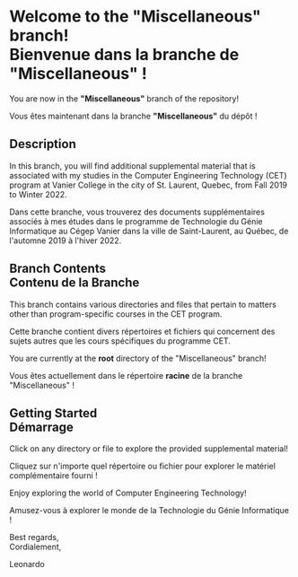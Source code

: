 # Welcome to the "Miscellaneous" branch! <br> Bienvenue dans la branche de "Miscellaneous" !
You are now in the <b>"Miscellaneous"</b> branch of the repository!

Vous êtes maintenant dans la branche <b>"Miscellaneous"</b> du dépôt !


## Description
In this branch, you will find additional supplemental material that is associated with my studies in the Computer Engineering Technology (CET) program at Vanier College in the city of St. Laurent, Quebec, from Fall 2019 to Winter 2022.

Dans cette branche, vous trouverez des documents supplémentaires associés à mes études dans le programme de Technologie du Génie Informatique au Cégep Vanier dans la ville de Saint-Laurent, au Québec, de l'automne 2019 à l'hiver 2022.


## Branch Contents <br> Contenu de la Branche
This branch contains various directories and files that pertain to matters other than program-specific courses in the CET program.

Cette branche contient divers répertoires et fichiers qui concernent des sujets autres que les cours spécifiques du programme CET.

You are currently at the <b>root</b> directory of the "Miscellaneous" branch!

Vous êtes actuellement dans le répertoire <b>racine</b> de la branche "Miscellaneous" !


## Getting Started <br> Démarrage
Click on any directory or file to explore the provided supplemental material!

Cliquez sur n'importe quel répertoire ou fichier pour explorer le matériel complémentaire fourni !

Enjoy exploring the world of Computer Engineering Technology!

Amusez-vous à explorer le monde de la Technologie du Génie Informatique !

Best regards,<br>
Cordialement,

Leonardo
